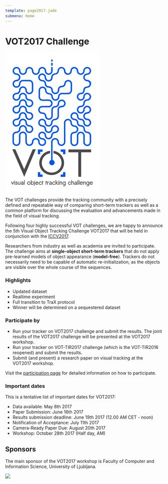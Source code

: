 ```yaml
---
template: page2017.jade
submenu: Home
---
```


# VOT2017 Challenge

<img class="logo float-right frame" src="../img/vot2017_logo_website_large.png" alt="VOT2017" />

The VOT challenges provide the tracking community with a precisely defined and repeatable way of comparing short-term trackers as well as a common platform for discussing the evaluation and advancements made in the field of visual tracking.

Following four highly successful VOT challenges, we are happy to announce the 5th Visual Object Tracking Challenge VOT2017 that will be held in conjunction with the [ICCV2017](http://iccv2017.thecvf.com/).

Researchers from industry as well as academia are invited to participate. The challenge aims at **single-object short-term trackers** that do not apply pre-learned models of object appearance (**model-free**). Trackers do not necessarily need to be capable of automatic re-initialization, as the objects are visible over the whole course of the sequences.

### Highlights

 * Updated dataset
 * Realtime experiment
 * Full transition to TraX protocol
 * Winner will be determined on a sequestered dataset

### Participate by

 * Run your tracker on VOT2017 challenge and submit the results. The joint results of the VOT2017 challenge will be presented at the VOT2017 workshop.
 * Run your tracker on VOT-TIR2017 challenge (which is the VOT-TIR2016 reopened) and submit the results.
 * Submit (and present) a research paper on visual tracking at the VOT2017 workshop.

Visit the [participation page](/vot2017/participation.html) for detailed information on how to participate.

### Important dates

This is a tentative list of important dates for VOT2017:

 * Data available: May 8th 2017
 * Paper Submission: June 16th 2017
 * Results submission deadline: June 19th 2017 (12.00 AM CET - noon)
 * Notification of Acceptance: July 11th 2017
 * Camera-Ready Paper Due: August 20th 2017
 * Workshop: October 28th 2017 (Half day, AM)

## Sponsors

The main sponsor of the VOT2017 workshop is Faculty of Computer and Information Science, University of Ljubljana.

<div class="spotlight">
<a href="http://www.fri.uni-lj.si/"><img src="/img/org/logo_ljubljana.png" width="250px"/></a>
</div>

